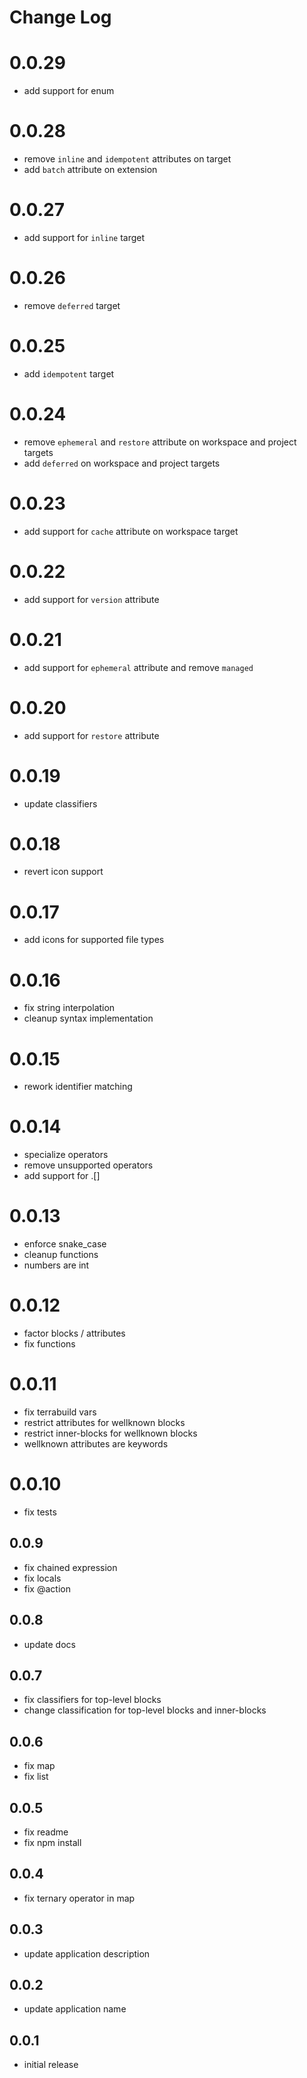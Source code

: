 # Change Log

# 0.0.29
- add support for enum

# 0.0.28
- remove `inline` and `idempotent` attributes on target
- add `batch` attribute on extension

# 0.0.27
- add support for `inline` target

# 0.0.26
- remove `deferred` target

# 0.0.25
- add `idempotent` target

# 0.0.24
- remove `ephemeral` and `restore` attribute on workspace and project targets
- add `deferred` on workspace and project targets

# 0.0.23
- add support for `cache` attribute on workspace target

# 0.0.22
- add support for `version` attribute

# 0.0.21
- add support for `ephemeral` attribute and remove `managed`

# 0.0.20
- add support for `restore` attribute

# 0.0.19
- update classifiers

# 0.0.18
- revert icon support

# 0.0.17
- add icons for supported file types

# 0.0.16
- fix string interpolation
- cleanup syntax implementation

# 0.0.15
- rework identifier matching

# 0.0.14
- specialize operators
- remove unsupported operators
- add support for .[]

# 0.0.13
- enforce snake_case
- cleanup functions
- numbers are int

# 0.0.12
- factor blocks / attributes
- fix functions

# 0.0.11
- fix terrabuild vars
- restrict attributes for wellknown blocks
- restrict inner-blocks for wellknown blocks
- wellknown attributes are keywords

# 0.0.10
- fix tests

## 0.0.9
- fix chained expression
- fix locals
- fix @action

## 0.0.8
- update docs

## 0.0.7
- fix classifiers for top-level blocks
- change classification for top-level blocks and inner-blocks

## 0.0.6
- fix map
- fix list

## 0.0.5
- fix readme
- fix npm install

## 0.0.4
- fix ternary operator in map

## 0.0.3
- update application description

## 0.0.2
- update application name

## 0.0.1
- initial release
